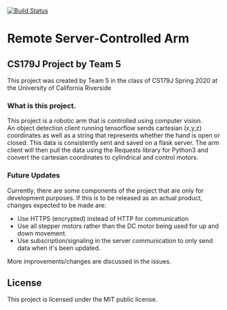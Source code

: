 [![Build Status](https://travis-ci.org/Among003/CS179J-Team05.svg?branch=master)](https://travis-ci.org/Among003/CS179J-Team05)

# Remote Server-Controlled Arm
## CS179J Project by Team 5

This project was created by Team 5 in the class of CS179J Spring 2020 at the University of California Riverside 
### What is this project.

This project is a robotic arm that is controlled using computer vision.  
An object detection client running tensorflow sends cartesian (x,y,z) coordinates as well as a string that represents whether the hand is open or closed.  This data is consistently sent and saved on a flask server.
The arm client will then pull the data using the Requests library for Python3 and convert the cartesian coordinates to cylindrical and control motors.

### Future Updates

Currently, there are some components of the project that are only for development purposes.  If this is to be released as an actual product, changes expected to be made are:

* Use HTTPS (encrypted) instead of HTTP for communication
* Use all stepper motors rather than the DC motor being used for up and down movement.
* Use subscription/signaling in the server communication to only send data when it's been updated.

More improvements/changes are discussed in the issues.

## License

This project is licensed under the MIT public license.
